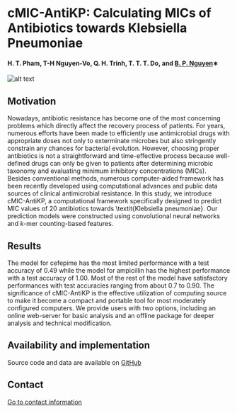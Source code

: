 # cMIC-AntiKP: Calculating MICs of Antibiotics towards Klebsiella Pneumoniae
#### H. T. Pham, T-H Nguyen-Vo, Q. H. Trinh, T. T. T. Do, and [B. P. Nguyen](https://homepages.ecs.vuw.ac.nz/~nguyenb5/about.html)∗


![alt text](https://github.com/mldlproject/2020-CYP450-mCNN/blob/main/CYP450_abs.svg)

## Motivation
Nowadays, antibiotic resistance has become one of the most concerning problems which directly affect the recovery process of patients. 
For years, numerous efforts have been made to efficiently use antimicrobial drugs with appropriate doses not only to exterminate 
microbes but also stringently constrain any chances for bacterial evolution. However, choosing proper antibiotics is not a 
straightforward and time-effective process because well-defined drugs can only be given to patients after determining microbic taxonomy 
and evaluating minimum inhibitory concentrations (MICs). Besides conventional methods, numerous computer-aided framework has been 
recently developed using computational advances and public data sources of clinical antimicrobial resistance. In this study, 
we introduce cMIC-AntiKP, a computational framework specifically designed to predict MIC values of 20 antibiotics 
towards \textit{Klebsiella pneumoniae}. Our prediction models were constructed using convolutional neural networks and $k$-mer 
counting-based features. 

## Results
The model for cefepime has the most limited performance with a test accuracy of 0.49 while the model for 
ampicillin has the highest performance with a test accuracy of 1.00. Most of the rest of the model have satisfactory performances 
with test accuracies ranging from about 0.7 to 0.90. The significance of cMIC-AntiKP is the effective utilization of 
computing source to make it become a compact and portable tool for most moderately configured computers. We provide users with 
two options, including an online web-server for basic analysis and an offline package for deeper analysis and technical modification. 

## Availability and implementation
Source code and data are available on [GitHub](https://github.com/mldlproject/2020-iNSP-CTDC)

## Contact 
[Go to contact information](https://homepages.ecs.vuw.ac.nz/~nguyenb5/contact.html)
